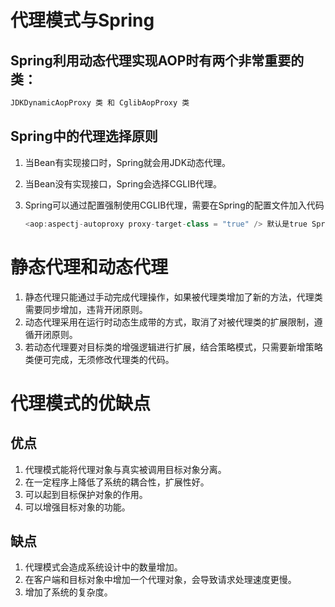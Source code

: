 # 代理模式与Spring
## Spring利用动态代理实现AOP时有两个非常重要的类：
```java
JDKDynamicAopProxy 类 和 CglibAopProxy 类
```
## Spring中的代理选择原则

1. 当Bean有实现接口时，Spring就会用JDK动态代理。

2. 当Bean没有实现接口，Spring会选择CGLIB代理。

3. Spring可以通过配置强制使用CGLIB代理，需要在Spring的配置文件加入代码

    ```java
    <aop:aspectj-autoproxy proxy-target-class = "true" /> 默认是true Spring5版本
    ```

# 静态代理和动态代理

1. 静态代理只能通过手动完成代理操作，如果被代理类增加了新的方法，代理类需要同步增加，违背开闭原则。
2. 动态代理采用在运行时动态生成带的方式，取消了对被代理类的扩展限制，遵循开闭原则。
3. 若动态代理要对目标类的增强逻辑进行扩展，结合策略模式，只需要新增策略类便可完成，无须修改代理类的代码。

# 代理模式的优缺点

## 优点

1. 代理模式能将代理对象与真实被调用目标对象分离。
2. 在一定程序上降低了系统的耦合性，扩展性好。
3. 可以起到目标保护对象的作用。
4. 可以增强目标对象的功能。

## 缺点

1. 代理模式会造成系统设计中的数量增加。
2. 在客户端和目标对象中增加一个代理对象，会导致请求处理速度更慢。
3. 增加了系统的复杂度。

